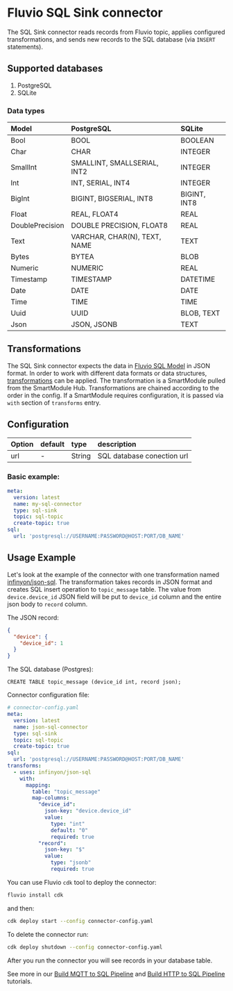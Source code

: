 # Fluvio SQL Sink connector
The SQL Sink connector reads records from Fluvio topic, applies configured transformations, and 
sends new records to the SQL database (via `INSERT` statements). 

## Supported databases
1. PostgreSQL
2. SQLite

### Data types
| Model           | PostgreSQL                   | SQLite       |                                          
|:----------------|:-----------------------------|:-------------|
| Bool            | BOOL                         | BOOLEAN      |
| Char            | CHAR                         | INTEGER      |
| SmallInt        | SMALLINT, SMALLSERIAL, INT2  | INTEGER      |
| Int             | INT, SERIAL, INT4            | INTEGER      |
| BigInt          | BIGINT, BIGSERIAL, INT8      | BIGINT, INT8 |
| Float           | REAL, FLOAT4                 | REAL         |
| DoublePrecision | DOUBLE PRECISION, FLOAT8     | REAL         |
| Text            | VARCHAR, CHAR(N), TEXT, NAME | TEXT         |
| Bytes           | BYTEA                        | BLOB         |
| Numeric         | NUMERIC                      | REAL         |
| Timestamp       | TIMESTAMP                    | DATETIME     |
| Date            | DATE                         | DATE         |
| Time            | TIME                         | TIME         |
| Uuid            | UUID                         | BLOB, TEXT   |
| Json            | JSON, JSONB                  | TEXT         |

## Transformations
The SQL Sink connector expects the data in [Fluvio SQL Model](./crates/fluvio-model-sql/README.md) in JSON format.
In order to work with different data formats or data structures, [transformations](https://github.com/infinyon/fluvio-connectors/blob/main/rust-connectors/common/README.md#transforms) can be applied.
The transformation is a SmartModule pulled from the SmartModule Hub. Transformations are chained according to the order
in the config. If a SmartModule requires configuration, it is passed via `with` section of `transforms` entry. 

## Configuration
| Option       | default | type   | description                                           |
|:-------------|:--------| :---   |:------------------------------------------------------|
| url          |    -    | String | SQL database conection url                            |

### Basic example:
```yaml
meta:
  version: latest
  name: my-sql-connector
  type: sql-sink
  topic: sql-topic
  create-topic: true
sql:
  url: 'postgresql://USERNAME:PASSWORD@HOST:PORT/DB_NAME'
```

## Usage Example
Let's look at the example of the connector with one transformation named [infinyon/json-sql](https://github.com/infinyon/fluvio-connectors/blob/main/smartmodules/json-sql/README.md). The transformation takes
records in JSON format and creates SQL insert operation to `topic_message` table. The value from `device.device_id`
JSON field will be put to `device_id` column and the entire json body to `record` column.

The JSON record:
```json
{
  "device": {
    "device_id": 1
  }
}
```

The SQL database (Postgres):
```
CREATE TABLE topic_message (device_id int, record json);
```

Connector configuration file:
```yaml
# connector-config.yaml
meta:
  version: latest
  name: json-sql-connector
  type: sql-sink
  topic: sql-topic
  create-topic: true
sql:
  url: 'postgresql://USERNAME:PASSWORD@HOST:PORT/DB_NAME'
transforms:
  - uses: infinyon/json-sql
    with:
      mapping:
        table: "topic_message"
        map-columns:
          "device_id":
            json-key: "device.device_id"
            value:
              type: "int"
              default: "0"
              required: true
          "record":
            json-key: "$"
            value:
              type: "jsonb"
              required: true
```

You can use Fluvio `cdk` tool to deploy the connector:
```bash
fluvio install cdk
```
and then:
```bash
cdk deploy start --config connector-config.yaml
```
To delete the connector run:
```bash
cdk deploy shutdown --config connector-config.yaml

```
After you run the connector you will see records in your database table.

See more in our [Build MQTT to SQL Pipeline](https://www.fluvio.io/docs/tutorials/mqtt-to-sql/) and [Build HTTP to SQL Pipeline](https://www.fluvio.io/docs/tutorials/data-pipeline/) tutorials.
